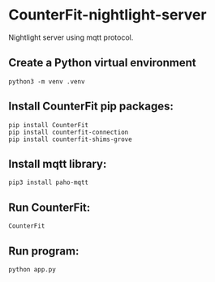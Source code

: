# CounterFit-nightlight-server
Nightlight server using mqtt protocol.

## Create a Python virtual environment
```
python3 -m venv .venv
```

## Install CounterFit pip packages:
```
pip install CounterFit
pip install counterfit-connection
pip install counterfit-shims-grove
```

## Install mqtt library:
```
pip3 install paho-mqtt
```

## Run CounterFit:
```
CounterFit
```

## Run program:
```
python app.py
```
